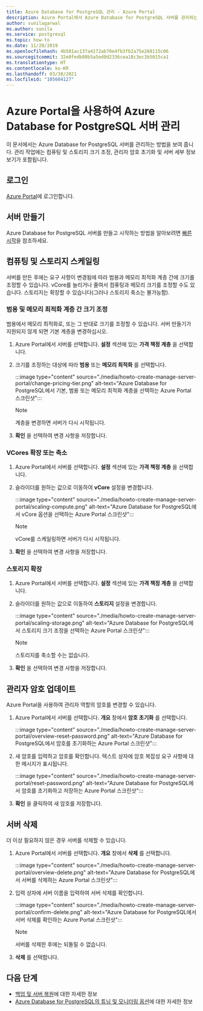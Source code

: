 ```yaml
---
title: Azure Database for PostgreSQL 관리 - Azure Portal
description: Azure Portal에서 Azure Database for PostgreSQL 서버를 관리하는 방법을 알아봅니다.
author: sunilagarwal
ms.author: sunila
ms.service: postgresql
ms.topic: how-to
ms.date: 11/20/2019
ms.openlocfilehash: 4b581ac137a4172ab70e4fb3fb2a75e268115c06
ms.sourcegitcommit: 32e0fedb80b5a5ed0d2336cea18c3ec3b5015ca1
ms.translationtype: HT
ms.contentlocale: ko-KR
ms.lasthandoff: 03/30/2021
ms.locfileid: "105604127"
---
```

# <a name="manage-an-azure-database-for-postgresql-server-using-the-azure-portal"></a>Azure Portal을 사용하여 Azure Database for PostgreSQL 서버 관리

이 문서에서는 Azure Database for PostgreSQL 서버를 관리하는 방법을 보여 줍니다. 관리 작업에는 컴퓨팅 및 스토리지 크기 조정, 관리자 암호 초기화 및 서버 세부 정보 보기가 포함됩니다.

## <a name="sign-in"></a>로그인

[Azure Portal](https://portal.azure.com)에 로그인합니다.

## <a name="create-a-server"></a>서버 만들기

Azure Database for PostgreSQL 서버를 만들고 시작하는 방법을 알아보려면 [빠른 시작](quickstart-create-server-database-portal.md)을 참조하세요.

## <a name="scale-compute-and-storage"></a>컴퓨팅 및 스토리지 스케일링

서버를 만든 후에는 요구 사항이 변경됨에 따라 범용과 메모리 최적화 계층 간에 크기를 조정할 수 있습니다. vCore를 늘리거나 줄여서 컴퓨팅과 메모리 크기를 조정할 수도 있습니다. 스토리지는 확장할 수 있습니다(그러나 스토리지 축소는 불가능함).

### <a name="scale-between-general-purpose-and-memory-optimized-tiers"></a>범용 및 메모리 최적화 계층 간 크기 조정

범용에서 메모리 최적화로, 또는 그 반대로 크기를 조정할 수 있습니다. 서버 만들기가 지원되지 않게 되면 기본 계층을 변경하십시오.

1. Azure Portal에서 서버를 선택합니다. **설정** 섹션에 있는 **가격 책정 계층** 을 선택합니다.

2. 크기를 조정하는 대상에 따라 **범용** 또는 **메모리 최적화** 를 선택합니다.

   :::image type="content" source="./media/howto-create-manage-server-portal/change-pricing-tier.png" alt-text="Azure Database for PostgreSQL에서 기본, 범용 또는 메모리 최적화 계층을 선택하는 Azure Portal 스크린샷":::

   > [!NOTE]
   > 계층을 변경하면 서버가 다시 시작됩니다.

3. **확인** 을 선택하여 변경 사항을 저장합니다.

### <a name="scale-vcores-up-or-down"></a>VCores 확장 또는 축소

1. Azure Portal에서 서버를 선택합니다. **설정** 섹션에 있는 **가격 책정 계층** 을 선택합니다.

2. 슬라이더를 원하는 값으로 이동하여 **vCore** 설정을 변경합니다.

   :::image type="content" source="./media/howto-create-manage-server-portal/scaling-compute.png" alt-text="Azure Database for PostgreSQL에서 vCore 옵션을 선택하는 Azure Portal 스크린샷":::

   > [!NOTE]
   > vCore를 스케일링하면 서버가 다시 시작됩니다.

3. **확인** 을 선택하여 변경 사항을 저장합니다.

### <a name="scale-storage-up"></a>스토리지 확장

1. Azure Portal에서 서버를 선택합니다. **설정** 섹션에 있는 **가격 책정 계층** 을 선택합니다.

2. 슬라이더를 원하는 값으로 이동하여 **스토리지** 설정을 변경합니다.

   :::image type="content" source="./media/howto-create-manage-server-portal/scaling-storage.png" alt-text="Azure Database for PostgreSQL에서 스토리지 크기 조정을 선택하는 Azure Portal 스크린샷":::

   > [!NOTE]
   > 스토리지를 축소할 수는 없습니다.

3. **확인** 을 선택하여 변경 사항을 저장합니다.

## <a name="update-admin-password"></a>관리자 암호 업데이트

Azure Portal을 사용하여 관리자 역할의 암호를 변경할 수 있습니다.

1. Azure Portal에서 서버를 선택합니다. **개요** 창에서 **암호 초기화** 를 선택합니다.

   :::image type="content" source="./media/howto-create-manage-server-portal/overview-reset-password.png" alt-text="Azure Database for PostgreSQL에서 암호를 초기화하는 Azure Portal 스크린샷":::

2. 새 암호를 입력하고 암호를 확인합니다. 텍스트 상자에 암호 복잡성 요구 사항에 대한 메시지가 표시됩니다.

   :::image type="content" source="./media/howto-create-manage-server-portal/reset-password.png" alt-text="Azure Database for PostgreSQL에서 암호를 초기화하고 저장하는 Azure Portal 스크린샷":::

3. **확인** 을 클릭하여 새 암호를 저장합니다.

## <a name="delete-a-server"></a>서버 삭제

더 이상 필요하지 않은 경우 서버를 삭제할 수 있습니다. 

1. Azure Portal에서 서버를 선택합니다. **개요** 창에서 **삭제** 를 선택합니다.

   :::image type="content" source="./media/howto-create-manage-server-portal/overview-delete.png" alt-text="Azure Database for PostgreSQL에서 서버를 삭제하는 Azure Portal 스크린샷":::

2. 입력 상자에 서버 이름을 입력하여 서버 삭제를 확인합니다.

   :::image type="content" source="./media/howto-create-manage-server-portal/confirm-delete.png" alt-text="Azure Database for PostgreSQL에서 서버 삭제를 확인하는 Azure Portal 스크린샷":::

   > [!NOTE]
   > 서버를 삭제한 후에는 되돌릴 수 없습니다.

3. **삭제** 를 선택합니다.

## <a name="next-steps"></a>다음 단계

- [백업 및 서버 복원](howto-restore-server-portal.md)에 대한 자세한 정보
- [Azure Database for PostgreSQL의 튜닝 및 모니터링 옵션](concepts-monitoring.md)에 대한 자세한 정보
